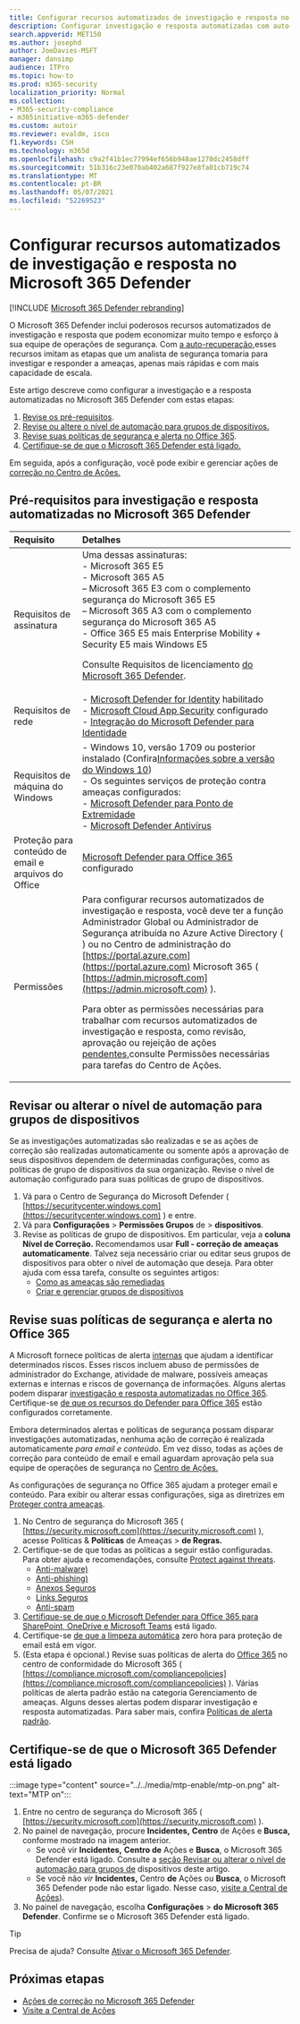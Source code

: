 ```yaml
---
title: Configurar recursos automatizados de investigação e resposta no Microsoft 365 Defender
description: Configurar investigação e resposta automatizadas com auto-recuperação no Microsoft 365 Defender
search.appverid: MET150
ms.author: josephd
author: JoeDavies-MSFT
manager: dansimp
audience: ITPro
ms.topic: how-to
ms.prod: m365-security
localization_priority: Normal
ms.collection:
- M365-security-compliance
- m365initiative-m365-defender
ms.custom: autoir
ms.reviewer: evaldm, isco
f1.keywords: CSH
ms.technology: m365d
ms.openlocfilehash: c9a2f41b1ec77994ef656b948ae1270dc2458dff
ms.sourcegitcommit: 51b316c23e070ab402a687f927e8fa01cb719c74
ms.translationtype: MT
ms.contentlocale: pt-BR
ms.lasthandoff: 05/07/2021
ms.locfileid: "52269523"
---
```

# <a name="configure-automated-investigation-and-response-capabilities-in-microsoft-365-defender"></a>Configurar recursos automatizados de investigação e resposta no Microsoft 365 Defender

[!INCLUDE [Microsoft 365 Defender rebranding](../includes/microsoft-defender.md)]

O Microsoft 365 [](m365d-autoir.md) Defender inclui poderosos recursos automatizados de investigação e resposta que podem economizar muito tempo e esforço à sua equipe de operações de segurança. Com [a auto-recuperação,](m365d-autoir.md#how-automated-investigation-and-self-healing-works)esses recursos imitam as etapas que um analista de segurança tomaria para investigar e responder a ameaças, apenas mais rápidas e com mais capacidade de escala. 

Este artigo descreve como configurar a investigação e a resposta automatizadas no Microsoft 365 Defender com estas etapas:

1. [Revise os pré-requisitos](#prerequisites-for-automated-investigation-and-response-in-microsoft-365-defender).
2. [Revise ou altere o nível de automação para grupos de dispositivos.](#review-or-change-the-automation-level-for-device-groups)
3. [Revise suas políticas de segurança e alerta no Office 365](#review-your-security-and-alert-policies-in-office-365).
4. [Certifique-se de que o Microsoft 365 Defender está ligado.](#make-sure-microsoft-365-defender-is-turned-on)

Em seguida, após a configuração, você pode exibir e gerenciar ações de [correção no Centro de Ações.](m365d-autoir-actions.md)

## <a name="prerequisites-for-automated-investigation-and-response-in-microsoft-365-defender"></a>Pré-requisitos para investigação e resposta automatizadas no Microsoft 365 Defender

|Requisito |Detalhes |
|:----|:----|
|Requisitos de assinatura |Uma dessas assinaturas: <br/>- Microsoft 365 E5<br/>- Microsoft 365 A5<br/>– Microsoft 365 E3 com o complemento segurança do Microsoft 365 E5<br/>– Microsoft 365 A3 com o complemento segurança do Microsoft 365 A5<br/>- Office 365 E5 mais Enterprise Mobility + Security E5 mais Windows E5<p> Consulte Requisitos de licenciamento [do Microsoft 365 Defender](./prerequisites.md#licensing-requirements).|
|Requisitos de rede |- [Microsoft Defender for Identity](/azure-advanced-threat-protection/what-is-atp) habilitado<br/>- [Microsoft Cloud App Security](/cloud-app-security/what-is-cloud-app-security) configurado<br/>- [Integração do Microsoft Defender para Identidade](/cloud-app-security/mdi-integration) |
|Requisitos de máquina do Windows |- Windows 10, versão 1709 ou posterior instalado (Confira[Informações sobre a versão do Windows 10](/windows/release-information/)) <br/>- Os seguintes serviços de proteção contra ameaças configurados:<br/>- [Microsoft Defender para Ponto de Extremidade](../defender-endpoint/configure-endpoints.md)<br/>- [Microsoft Defender Antivírus](/windows/security/threat-protection/windows-defender-antivirus/configure-windows-defender-antivirus-features) |
|Proteção para conteúdo de email e arquivos do Office |[Microsoft Defender para Office 365](/microsoft-365/security/office-365-security/defender-for-office-365#configure-atp-policies) configurado |
|Permissões | Para configurar recursos automatizados de investigação e resposta, você deve ter a função Administrador Global ou Administrador de Segurança atribuída no Azure Active Directory ( ) ou no Centro de administração do [https://portal.azure.com](https://portal.azure.com) Microsoft 365 ( [https://admin.microsoft.com](https://admin.microsoft.com) ).<p>Para obter as permissões necessárias para trabalhar com recursos automatizados de investigação e resposta, como revisão, aprovação ou rejeição de ações [pendentes,](m365d-action-center.md#required-permissions-for-action-center-tasks)consulte Permissões necessárias para tarefas do Centro de Ações. |

## <a name="review-or-change-the-automation-level-for-device-groups"></a>Revisar ou alterar o nível de automação para grupos de dispositivos

Se as investigações automatizadas são realizadas e se as ações de correção são realizadas automaticamente ou somente após a aprovação de seus dispositivos dependem de determinadas configurações, como as políticas de grupo de dispositivos da sua organização. Revise o nível de automação configurado para suas políticas de grupo de dispositivos.

1. Vá para o Centro de Segurança do Microsoft Defender ( [https://securitycenter.windows.com](https://securitycenter.windows.com) ) e entre.
2. Vá para **Configurações**  >  **Permissões Grupos** de  >  **dispositivos**.
3. Revise as políticas de grupo de dispositivos. Em particular, veja a **coluna Nível de Correção.** Recomendamos usar **Full - correção de ameaças automaticamente**.  Talvez seja necessário criar ou editar seus grupos de dispositivos para obter o nível de automação que deseja. Para obter ajuda com essa tarefa, consulte os seguintes artigos:
   - [Como as ameaças são remediadas](/windows/security/threat-protection/microsoft-defender-atp/automated-investigations#how-threats-are-remediated)
   - [Criar e gerenciar grupos de dispositivos](/windows/security/threat-protection/microsoft-defender-atp/machine-groups)

## <a name="review-your-security-and-alert-policies-in-office-365"></a>Revise suas políticas de segurança e alerta no Office 365

A Microsoft fornece políticas de alerta [internas](../../compliance/alert-policies.md) que ajudam a identificar determinados riscos. Esses riscos incluem abuso de permissões de administrador do Exchange, atividade de malware, possíveis ameaças externas e internas e riscos de governança de informações. Alguns alertas podem disparar [investigação e resposta automatizadas no Office 365](../office-365-security/office-365-air.md). Certifique-se [de que os recursos do Defender para Office 365](../office-365-security/defender-for-office-365.md) estão configurados corretamente.

Embora determinados alertas e políticas de segurança possam disparar investigações automatizadas, nenhuma ação de correção é realizada automaticamente *para email e conteúdo.* Em vez disso, todas as ações de correção para conteúdo de email e email aguardam aprovação pela sua equipe de operações de segurança no [Centro de Ações.](m365d-action-center.md)

As configurações de segurança no Office 365 ajudam a proteger email e conteúdo. Para exibir ou alterar essas configurações, siga as diretrizes em [Proteger contra ameaças](../office-365-security/protect-against-threats.md).

1. No Centro de segurança do Microsoft 365 ( [https://security.microsoft.com](https://security.microsoft.com) ), acesse Políticas & **Políticas** de Ameaças  >  **de Regras.**
2. Certifique-se de que todas as políticas a seguir estão configuradas. Para obter ajuda e recomendações, consulte [Protect against threats](/microsoft-365/security/office-365-security/protect-against-threats).
   - [Anti-malware)](../office-365-security/protect-against-threats.md#part-1---anti-malware-protection)
   - [Anti-phishing)](../office-365-security/protect-against-threats.md#part-2---anti-phishing-protection)
   - [Anexos Seguros](../office-365-security/protect-against-threats.md#safe-attachments-policies-in-microsoft-defender-for-office-365)
   - [Links Seguros](../office-365-security/protect-against-threats.md#safe-links-policies-in-microsoft-defender-for-office-365)
   - [Anti-spam](../office-365-security/protect-against-threats.md#part-3---anti-spam-protection)
3. [Certifique-se de que o Microsoft Defender para Office 365 para SharePoint, OneDrive e Microsoft Teams](../office-365-security/protect-against-threats.md#part-5---verify-safe-attachments-for-sharepoint-onedrive-and-microsoft-teams-is-turned-on) está ligado.
4. Certifique-se [de que a limpeza automática](../office-365-security/protect-against-threats.md#zero-hour-auto-purge-for-email-in-eop) zero hora para proteção de email está em vigor.
5. (Esta etapa é opcional.) Revise suas políticas de alerta do [Office 365](../../compliance/alert-policies.md) no centro de conformidade do Microsoft 365 ( [https://compliance.microsoft.com/compliancepolicies](https://compliance.microsoft.com/compliancepolicies) ). Várias políticas de alerta padrão estão na categoria Gerenciamento de ameaças. Alguns desses alertas podem disparar investigação e resposta automatizadas. Para saber mais, confira [Políticas de alerta padrão](../../compliance/alert-policies.md#default-alert-policies).

## <a name="make-sure-microsoft-365-defender-is-turned-on"></a>Certifique-se de que o Microsoft 365 Defender está ligado

:::image type="content" source="../../media/mtp-enable/mtp-on.png" alt-text="MTP on":::

1. Entre no centro de segurança do Microsoft 365 ( [https://security.microsoft.com](https://security.microsoft.com) ).
2. No painel de navegação, procure **Incidentes,** **Centro** de Ações e **Busca,** conforme mostrado na imagem anterior.
   - Se você vir **Incidentes,** **Centro de** Ações e **Busca**, o Microsoft 365 Defender está ligado. Consulte a [seção Revisar ou alterar o nível de automação para grupos de](#review-or-change-the-automation-level-for-device-groups) dispositivos deste artigo.
   - Se você não *vir* **Incidentes,** Centro **de** Ações ou **Busca**, o Microsoft 365 Defender pode não estar ligado. Nesse caso, [visite a Central de Ações](m365d-action-center.md)).
3. No painel de navegação, escolha **Configurações**  >  **do Microsoft 365 Defender**. Confirme se o Microsoft 365 Defender está ligado. 

> [!TIP]
> Precisa de ajuda? Consulte [Ativar o Microsoft 365 Defender](m365d-enable.md).

## <a name="next-steps"></a>Próximas etapas

- [Ações de correção no Microsoft 365 Defender](m365d-remediation-actions.md)
- [Visite a Central de Ações](m365d-action-center.md)
